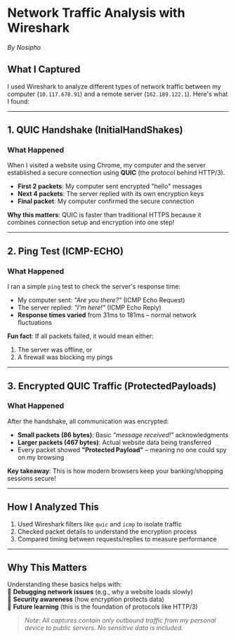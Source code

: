 # Network Traffic Analysis with Wireshark
*By Nosipho*

## What I Captured  
I used Wireshark to analyze different types of network traffic between my computer (`10.117.678.91`) and a remote server (`162.189.122.1`). Here's what I found:

---

## 1. QUIC Handshake (InitialHandShakes)
### What Happened  
When I visited a website using Chrome, my computer and the server established a secure connection using **QUIC** (the protocol behind HTTP/3).  

- **First 2 packets**: My computer sent encrypted "hello" messages  
- **Next 4 packets**: The server replied with its own encryption keys  
- **Final packet**: My computer confirmed the secure connection  

**Why this matters**: QUIC is faster than traditional HTTPS because it combines connection setup and encryption into one step!

---

## 2. Ping Test (ICMP-ECHO)
### What Happened  
I ran a simple `ping` test to check the server's response time:  

- My computer sent: *"Are you there?"* (ICMP Echo Request)  
- The server replied: *"I'm here!"* (ICMP Echo Reply)  
- **Response times varied** from 31ms to 181ms – normal network fluctuations  

**Fun fact**: If all packets failed, it would mean either:  
1. The server was offline, or  
2. A firewall was blocking my pings

---

## 3. Encrypted QUIC Traffic (ProtectedPayloads)
### What Happened  
After the handshake, all communication was encrypted:  

- **Small packets (86 bytes)**: Basic *"message received!"* acknowledgments  
- **Larger packets (467 bytes)**: Actual website data being transferred  
- Every packet showed **"Protected Payload"** – meaning no one could spy on my browsing  

**Key takeaway**: This is how modern browsers keep your banking/shopping sessions secure!

---

## How I Analyzed This  
1. Used Wireshark filters like `quic` and `icmp` to isolate traffic  
2. Checked packet details to understand the encryption process  
3. Compared timing between requests/replies to measure performance  

---

## Why This Matters  
Understanding these basics helps with:  
🔹 **Debugging network issues** (e.g., why a website loads slowly)  
🔹 **Security awareness** (how encryption protects data)  
🔹 **Future learning** (this is the foundation of protocols like HTTP/3)  

> *Note: All captures contain only outbound traffic from my personal device to public servers. No sensitive data is included.*
